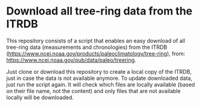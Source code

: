 # Download all tree-ring data from the ITRDB

This repository consists of a script that enables an easy download of all tree-ring data (measurements and chronologies) from the ITRDB (https://www.ncei.noaa.gov/products/paleoclimatology/tree-ring), from: https://www.ncei.noaa.gov/pub/data/paleo/treering.

Just clone or download this repository to create a local copy of the ITRDB, just in case the data is not available anymore. To update downloaded data, just run the script again. It will check which files are locally available (based on their file name, not the content) and only files that are not available locally will be downloaded.
